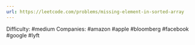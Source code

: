 ```yaml
---
url: https://leetcode.com/problems/missing-element-in-sorted-array
---
```


Difficulty: #medium
Companies: #amazon #apple #bloomberg #facebook #google #lyft